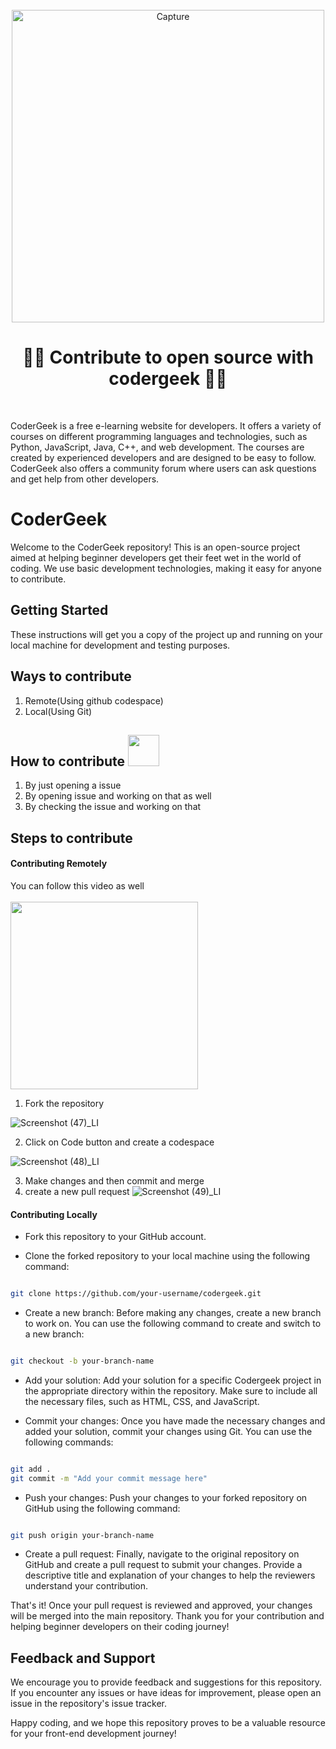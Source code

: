 <div align="center">
  <br>
<img width="500" alt="Capture" src="https://github.com/raunak-mishraa/codergeek/assets/107386749/e9c77315-38c4-41c1-9b08-4afa07a381fb">
<!--   <img alt="codergeek" src="https://i.ibb.co/7jPXt0Z/logo1-92f1a87f.png" width="300px"> -->
  <h1>👩‍💻 Contribute to open source with codergeek 👩‍💻</h1>

</div>
<br> 

CoderGeek is a free e-learning website for developers. It offers a variety of courses on different programming languages and technologies, such as Python, JavaScript, Java, C++, and web development. The courses are created by experienced developers and are designed to be easy to follow. CoderGeek also offers a community forum where users can ask questions and get help from other developers.


# CoderGeek

Welcome to the CoderGeek repository! This is an open-source project aimed at helping beginner developers get their feet wet in the world of coding. We use basic development technologies, making it easy for anyone to contribute.

## Getting Started

These instructions will get you a copy of the project up and running on your local machine for development and testing purposes.

## Ways to contribute

1. Remote(Using github codespace)
2. Local(Using Git)


## How to contribute <img src="https://media.giphy.com/media/VgCDAzcKvsR6OM0uWg/giphy.gif" width="50">

1. By just opening a issue
2. By opening issue and working on that as well
3. By checking the issue and working on that

## Steps to contribute

#### Contributing Remotely
You can follow this video as well
<br>
<br>
<a href="https://youtu.be/PXCtjpC9VaY?si=1Ty18Pf2mvcHDom5"><img width="300px" src="https://i.ytimg.com/vi/PXCtjpC9VaY/hqdefault.jpg?sqp=-oaymwEcCNACELwBSFXyq4qpAw4IARUAAIhCGAFwAcABBg==&rs=AOn4CLCygTgZ5jowh5Sv79qK68Z62VhFQg"></a>

1. Fork the repository

![Screenshot (47)_LI](https://github.com/raunak-mishraa/codergeek/assets/107386749/1b025e55-d506-44fe-ace7-92e8ca63e2cc)

2. Click on Code button and create a codespace

![Screenshot (48)_LI](https://github.com/raunak-mishraa/codergeek/assets/107386749/39c8ffc0-146d-4f67-bf7a-a353a65482e4)

3. Make changes and then commit and merge
4. create a new pull request
![Screenshot (49)_LI](https://github.com/raunak-mishraa/codergeek/assets/107386749/7a3acbcf-cf2c-4358-93fc-c62a703e1192)

#### Contributing Locally
- Fork this repository to your GitHub account.

- Clone the forked repository to your local machine using the following command:

```bash

git clone https://github.com/your-username/codergeek.git

```

- Create a new branch: Before making any changes, create a new branch to work on. You can use the following command to create and switch to a new branch:

```bash

git checkout -b your-branch-name

```

- Add your solution: Add your solution for a specific Codergeek project in the appropriate directory within the repository. Make sure to include all the necessary files, such as HTML, CSS, and JavaScript.

- Commit your changes: Once you have made the necessary changes and added your solution, commit your changes using Git. You can use the following commands:

```bash

git add .
git commit -m "Add your commit message here"

```

- Push your changes: Push your changes to your forked repository on GitHub using the following command:

```bash

git push origin your-branch-name

```
- Create a pull request: Finally, navigate to the original repository on GitHub and create a pull request to submit your changes. Provide a descriptive title and explanation of your changes to help the reviewers understand your contribution.

That's it! Once your pull request is reviewed and approved, your changes will be merged into the main repository. Thank you for your contribution and helping beginner developers on their coding journey!

## Feedback and Support
We encourage you to provide feedback and suggestions for this repository. If you encounter any issues or have ideas for improvement, please open an issue in the repository's issue tracker.

Happy coding, and we hope this repository proves to be a valuable resource for your front-end development journey!
